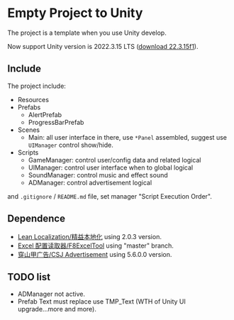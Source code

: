 # Empty Project to Unity

The project is a template when you use Unity develop.

Now support Unity version is 2022.3.15 LTS ([download 22.3.15f1](https://unity.com/releases/editor/archive#download-archive-2022)).

## Include

The project include:

- Resources
- Prefabs
  - AlertPrefab
  - ProgressBarPrefab
- Scenes
  - Main: all user interface in there, use `*Panel` assembled, suggest use `UIManager` control show/hide.
- Scripts
  - GameManager: control user/config data and related logical
  - UIManager: control user interface when to global logical
  - SoundManager: control music and effect sound
  - ADManager: control advertisement logical

and `.gitignore` / `README.md` file, set manager "Script Execution Order".

## Dependence

- [Lean Localization/精益本地化](https://carloswilkes.com/Documentation/LeanLocalization) using 2.0.3 version.
- [Excel 配置读取器/F8ExcelTool](https://github.com/TippingGame/F8ExcelTool) using "master" branch.
- [穿山甲广告/CSJ Advertisement](https://www.csjplatform.com/) using 5.6.0.0 version.

## TODO list

- ADManager not active.
- Prefab Text must replace use TMP_Text (WTH of Unity UI upgrade...more and more).